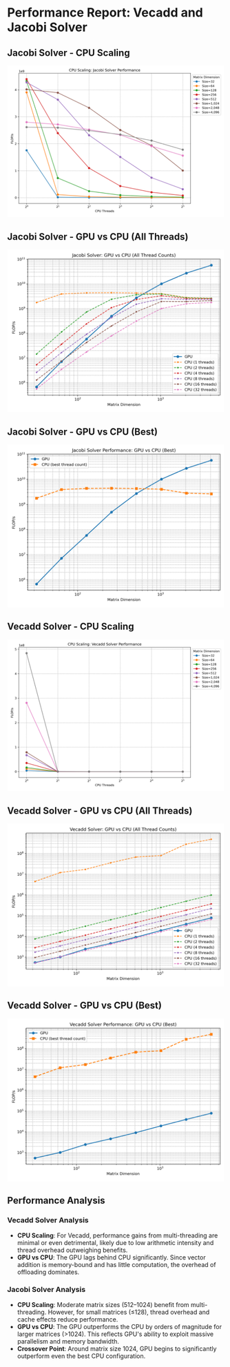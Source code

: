 # Performance Report: Vecadd and Jacobi Solver

## Jacobi Solver - CPU Scaling
![Jacobi Solver - CPU Scaling](./jacsolv_cpu_scaling.png)

## Jacobi Solver - GPU vs CPU (All Threads)
![Jacobi Solver - GPU vs CPU (All Threads)](./jacsolv_gpu_vs_cpu_all.png)

## Jacobi Solver - GPU vs CPU (Best)
![Jacobi Solver - GPU vs CPU (Best)](./jacsolv_gpu_vs_cpu_best.png)

## Vecadd Solver - CPU Scaling
![Vecadd Solver - CPU Scaling](./vecadd_cpu_scaling.png)

## Vecadd Solver - GPU vs CPU (All Threads)
![Vecadd Solver - GPU vs CPU (All Threads)](./vecadd_gpu_vs_cpu_all.png)

## Vecadd Solver - GPU vs CPU (Best)
![Vecadd Solver - GPU vs CPU (Best)](./vecadd_gpu_vs_cpu_best.png)

## Performance Analysis

### Vecadd Solver Analysis

- **CPU Scaling**: For Vecadd, performance gains from multi-threading are minimal or even detrimental, likely due to low arithmetic intensity and thread overhead outweighing benefits.
- **GPU vs CPU**: The GPU lags behind CPU significantly. Since vector addition is memory-bound and has little computation, the overhead of offloading dominates.

### Jacobi Solver Analysis

- **CPU Scaling**: Moderate matrix sizes (512–1024) benefit from multi-threading. However, for small matrices (≤128), thread overhead and cache effects reduce performance.
- **GPU vs CPU**: The GPU outperforms the CPU by orders of magnitude for larger matrices (>1024). This reflects GPU's ability to exploit massive parallelism and memory bandwidth.
- **Crossover Point**: Around matrix size 1024, GPU begins to significantly outperform even the best CPU configuration.
